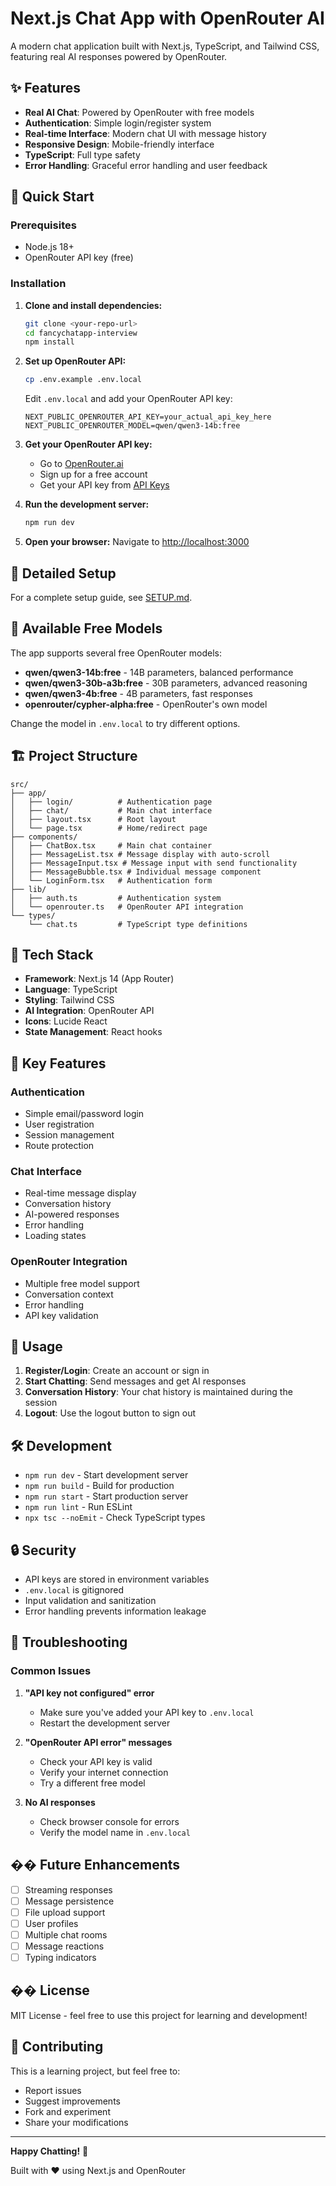 # Next.js Chat App with OpenRouter AI

A modern chat application built with Next.js, TypeScript, and Tailwind CSS, featuring real AI responses powered by OpenRouter.

## ✨ Features

- **Real AI Chat**: Powered by OpenRouter with free models
- **Authentication**: Simple login/register system
- **Real-time Interface**: Modern chat UI with message history
- **Responsive Design**: Mobile-friendly interface
- **TypeScript**: Full type safety
- **Error Handling**: Graceful error handling and user feedback

## 🚀 Quick Start

### Prerequisites
- Node.js 18+ 
- OpenRouter API key (free)

### Installation

1. **Clone and install dependencies:**
   ```bash
   git clone <your-repo-url>
   cd fancychatapp-interview
   npm install
   ```

2. **Set up OpenRouter API:**
   ```bash
   cp .env.example .env.local
   ```
   
   Edit `.env.local` and add your OpenRouter API key:
   ```
   NEXT_PUBLIC_OPENROUTER_API_KEY=your_actual_api_key_here
   NEXT_PUBLIC_OPENROUTER_MODEL=qwen/qwen3-14b:free
   ```

3. **Get your OpenRouter API key:**
   - Go to [OpenRouter.ai](https://openrouter.ai/)
   - Sign up for a free account
   - Get your API key from [API Keys](https://openrouter.ai/keys)

4. **Run the development server:**
   ```bash
   npm run dev
   ```

5. **Open your browser:**
   Navigate to [http://localhost:3000](http://localhost:3000)

## 📖 Detailed Setup

For a complete setup guide, see [SETUP.md](./SETUP.md).

## 🎯 Available Free Models

The app supports several free OpenRouter models:

- **qwen/qwen3-14b:free** - 14B parameters, balanced performance
- **qwen/qwen3-30b-a3b:free** - 30B parameters, advanced reasoning  
- **qwen/qwen3-4b:free** - 4B parameters, fast responses
- **openrouter/cypher-alpha:free** - OpenRouter's own model

Change the model in `.env.local` to try different options.

## 🏗️ Project Structure

```
src/
├── app/
│   ├── login/          # Authentication page
│   ├── chat/           # Main chat interface
│   ├── layout.tsx      # Root layout
│   └── page.tsx        # Home/redirect page
├── components/
│   ├── ChatBox.tsx     # Main chat container
│   ├── MessageList.tsx # Message display with auto-scroll
│   ├── MessageInput.tsx # Message input with send functionality
│   ├── MessageBubble.tsx # Individual message component
│   └── LoginForm.tsx   # Authentication form
├── lib/
│   ├── auth.ts         # Authentication system
│   └── openrouter.ts   # OpenRouter API integration
└── types/
    └── chat.ts         # TypeScript type definitions
```

## 🔧 Tech Stack

- **Framework**: Next.js 14 (App Router)
- **Language**: TypeScript
- **Styling**: Tailwind CSS
- **AI Integration**: OpenRouter API
- **Icons**: Lucide React
- **State Management**: React hooks

## 🎨 Key Features

### Authentication
- Simple email/password login
- User registration
- Session management
- Route protection

### Chat Interface
- Real-time message display
- Conversation history
- AI-powered responses
- Error handling
- Loading states

### OpenRouter Integration
- Multiple free model support
- Conversation context
- Error handling
- API key validation

## 🚀 Usage

1. **Register/Login**: Create an account or sign in
2. **Start Chatting**: Send messages and get AI responses
3. **Conversation History**: Your chat history is maintained during the session
4. **Logout**: Use the logout button to sign out

## 🛠️ Development

- `npm run dev` - Start development server
- `npm run build` - Build for production
- `npm run start` - Start production server
- `npm run lint` - Run ESLint
- `npx tsc --noEmit` - Check TypeScript types

## 🔒 Security

- API keys are stored in environment variables
- `.env.local` is gitignored
- Input validation and sanitization
- Error handling prevents information leakage

## 🐛 Troubleshooting

### Common Issues

1. **"API key not configured" error**
   - Make sure you've added your API key to `.env.local`
   - Restart the development server

2. **"OpenRouter API error" messages**
   - Check your API key is valid
   - Verify your internet connection
   - Try a different free model

3. **No AI responses**
   - Check browser console for errors
   - Verify the model name in `.env.local`

## �� Future Enhancements

- [ ] Streaming responses
- [ ] Message persistence
- [ ] File upload support
- [ ] User profiles
- [ ] Multiple chat rooms
- [ ] Message reactions
- [ ] Typing indicators

## �� License

MIT License - feel free to use this project for learning and development!

## 🤝 Contributing

This is a learning project, but feel free to:
- Report issues
- Suggest improvements
- Fork and experiment
- Share your modifications

---

**Happy Chatting!** 🚀

Built with ❤️ using Next.js and OpenRouter
